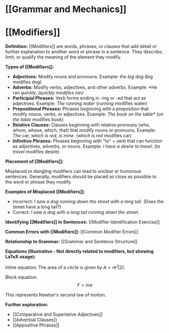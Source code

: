 # [[Grammar and Mechanics]]
# [[Modifiers]]

**Definition:** [[Modifiers]] are words, phrases, or clauses that add detail or further explanation to another word or phrase in a sentence.  They describe, limit, or qualify the meaning of the element they modify.

**Types of [[Modifiers]]:**

* **Adjectives:** Modify nouns and pronouns.  Example: *the *big* dog*  (big modifies dog)
* **Adverbs:** Modify verbs, adjectives, and other adverbs. Example: *He ran *quickly*. *(quickly modifies ran)*
* **Participial Phrases:** Verb forms ending in -ing or -ed that act as adjectives. Example: *The *running* water* (*running* modifies water)
* **Prepositional Phrases:** Phrases beginning with a preposition that modify nouns, verbs, or adjectives. Example: *The book *on the table*** (*on the table* modifies book)
* **Relative Clauses:** Clauses beginning with relative pronouns (who, whom, whose, which, that) that modify nouns or pronouns. Example: *The car, *which is red*, is mine.* (*which is red* modifies car)
* **Infinitive Phrases:** Phrases beginning with "to" + verb that can function as adjectives, adverbs, or nouns. Example: *I have a desire *to travel*.* (*to travel* modifies desire)

**Placement of [[Modifiers]]:**

Misplaced or dangling modifiers can lead to unclear or humorous sentences.  Generally, modifiers should be placed as close as possible to the word or phrase they modify.

**Examples of Misplaced [[Modifiers]]:**

* Incorrect:  *I saw a dog running down the street with a long tail.* (Does the street have a long tail?)
* Correct:  *I saw a dog with a long tail running down the street.*

**Identifying [[Modifiers]] in Sentences:** [[Modifier Identification Exercise]]

**Common Errors with [[Modifiers]]:** [[Common Modifier Errors]]

**Relationship to Grammar:** [[Grammar and Sentence Structure]]


**Equations (Illustrative -  Not directly related to modifiers, but showing LaTeX usage):**

Inline equation: The area of a circle is given by $A = \pi r^[[2]$.

Block equation:
$$
F = ma
$$

This represents Newton's second law of motion.


**Further exploration:**

* [[Comparative and Superlative Adjectives]]
* [[Adverbial Clauses]]
* [[Appositive Phrases]]


